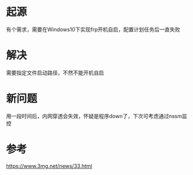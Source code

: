 # 起源
有个需求，需要在Windows10下实现frp开机自启，配置计划任务后一直失败

# 解决
需要指定文件启动路径，不然不能开机自启

# 新问题
用一段时间后，内网穿透会失效，怀疑是程序down了，下次可考虑通过nssm监控

# 参考
https://www.3mg.net/news/33.html